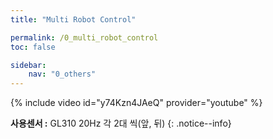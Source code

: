 ```yaml
---
title: "Multi Robot Control"

permalink: /0_multi_robot_control
toc: false

sidebar:
    nav: "0_others"
---
```





{% include video id="y74Kzn4JAeQ" provider="youtube" %}

**사용센서 :** GL310 20Hz 각 2대 씩(앞, 뒤)
{: .notice--info}


